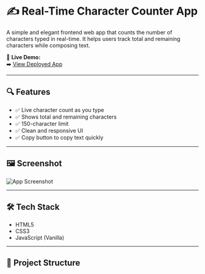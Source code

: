 # ✍️ Real-Time Character Counter App

A simple and elegant frontend web app that counts the number of characters typed in real-time. It helps users track total and remaining characters while composing text.

📍 **Live Demo:**  
➡️ [View Deployed App](https://iamketam.github.io/Gammer-checker/)

---

## 🔍 Features

- ✅ Live character count as you type
- ✅ Shows total and remaining characters
- ✅ 150-character limit
- ✅ Clean and responsive UI
- ✅ Copy button to copy text quickly

---

## 🖼️ Screenshot

![App Screenshot](./assets/screenshot.png) <!-- Optional: Add screenshot manually or keep this link if you upload in assets -->

---

## 🛠️ Tech Stack

- HTML5  
- CSS3  
- JavaScript (Vanilla)

---

## 📂 Project Structure

